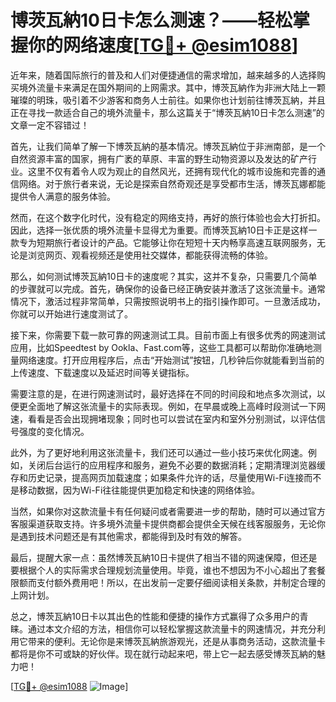 # 博茨瓦納10日卡怎么测速？——轻松掌握你的网络速度[[TG💪+ @esim1088](https://t.me/s/esim1088)]

近年来，随着国际旅行的普及和人们对便捷通信的需求增加，越来越多的人选择购买境外流量卡来满足在国外期间的上网需求。其中，博茨瓦納作为非洲大陆上一颗璀璨的明珠，吸引着不少游客和商务人士前往。如果你也计划前往博茨瓦納，并且正在寻找一款适合自己的境外流量卡，那么这篇关于“博茨瓦納10日卡怎么测速”的文章一定不容错过！

首先，让我们简单了解一下博茨瓦納的基本情况。博茨瓦納位于非洲南部，是一个自然资源丰富的国家，拥有广袤的草原、丰富的野生动物资源以及发达的矿产行业。这里不仅有着令人叹为观止的自然风光，还拥有现代化的城市设施和完善的通信网络。对于旅行者来说，无论是探索自然奇观还是享受都市生活，博茨瓦娜都能提供令人满意的服务体验。

然而，在这个数字化时代，没有稳定的网络支持，再好的旅行体验也会大打折扣。因此，选择一张优质的境外流量卡显得尤为重要。而博茨瓦納10日卡正是这样一款专为短期旅行者设计的产品。它能够让你在短短十天内畅享高速互联网服务，无论是浏览网页、观看视频还是使用社交媒体，都能获得流畅的体验。

那么，如何测试博茨瓦納10日卡的速度呢？其实，这并不复杂，只需要几个简单的步骤就可以完成。首先，确保你的设备已经正确安装并激活了这张流量卡。通常情况下，激活过程非常简单，只需按照说明书上的指引操作即可。一旦激活成功，你就可以开始进行速度测试了。

接下来，你需要下载一款可靠的网速测试工具。目前市面上有很多优秀的网速测试应用，比如Speedtest by Ookla、Fast.com等，这些工具都可以帮助你准确地测量网络速度。打开应用程序后，点击“开始测试”按钮，几秒钟后你就能看到当前的上传速度、下载速度以及延迟时间等关键指标。

需要注意的是，在进行网速测试时，最好选择在不同的时间段和地点多次测试，以便更全面地了解这张流量卡的实际表现。例如，在早晨或晚上高峰时段测试一下网速，看看是否会出现拥堵现象；同时也可以尝试在室内和室外分别测试，以评估信号强度的变化情况。

此外，为了更好地利用这张流量卡，我们还可以通过一些小技巧来优化网速。例如，关闭后台运行的应用程序和服务，避免不必要的数据消耗；定期清理浏览器缓存和历史记录，提高网页加载速度；如果条件允许的话，尽量使用Wi-Fi连接而不是移动数据，因为Wi-Fi往往能提供更加稳定和快速的网络体验。

当然，如果你对这款流量卡有任何疑问或者需要进一步的帮助，随时可以通过官方客服渠道获取支持。许多境外流量卡提供商都会提供全天候在线客服服务，无论你是遇到技术问题还是有其他需求，都能得到及时有效的解答。

最后，提醒大家一点：虽然博茨瓦納10日卡提供了相当不错的网速保障，但还是要根据个人的实际需求合理规划流量使用。毕竟，谁也不想因为不小心超出了套餐限额而支付额外费用吧！所以，在出发前一定要仔细阅读相关条款，并制定合理的上网计划。

总之，博茨瓦納10日卡以其出色的性能和便捷的操作方式赢得了众多用户的青睐。通过本文介绍的方法，相信你可以轻松掌握这款流量卡的网速情况，并充分利用它带来的便利。无论你是来博茨瓦納旅游观光，还是从事商务活动，这款流量卡都将是你不可或缺的好伙伴。现在就行动起来吧，带上它一起去感受博茨瓦納的魅力吧！

[[TG💪+ @esim1088](https://t.me/s/esim1088) ![Image](https://i.postimg.cc/4NQfJmqS/Snipaste-2025-05-13-00-14-12.png)]